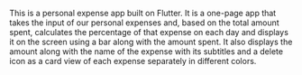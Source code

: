 This is a personal expense app built on Flutter. It is a one-page app that takes the input of our personal expenses and, based on the total amount spent, calculates the percentage of that expense on each day and displays it on the screen using a bar along with the amount spent.
It also displays the amount along with the name of the expense with its subtitles and a delete icon as a card view of each expense separately in different colors.
